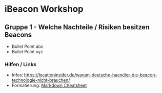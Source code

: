 # iBeacon Workshop

## Gruppe 1 - Welche Nachteile / Risiken besitzen Beacons

* Bullet Point abc
* Bullet Point xyz


### Hilfen / Links

* Infos: https://locationinsider.de/warum-deutsche-haendler-die-beacon-technologie-nicht-brauchen/
* Formatierung: [Markdown Cheatsheet](https://github.com/adam-p/markdown-here/wiki/Markdown-Cheatsheet)


